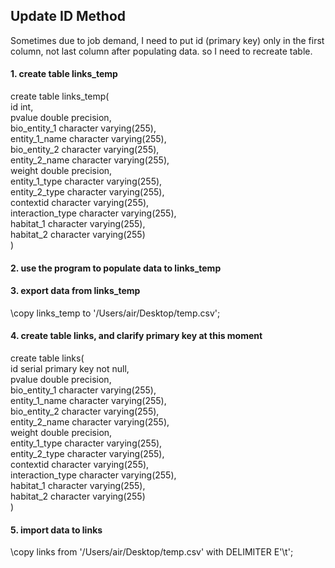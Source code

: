 ## Update ID Method

Sometimes due to job demand,  I need to put id (primary key) only in the first column, not last column after populating data.
so I need to recreate table.</br>


#### 1. create table links_temp
create table links_temp(</br>
        id                 int,</br>
	pvalue             double precision,</br>
	bio_entity_1       character varying(255),</br> 
	entity_1_name      character varying(255),</br>
	bio_entity_2       character varying(255),</br>
	entity_2_name      character varying(255),</br> 
	weight             double precision,</br>
	entity_1_type      character varying(255),</br>
	entity_2_type      character varying(255),</br>
	contextid          character varying(255),</br> 
	interaction_type   character varying(255),</br>
	habitat_1          character varying(255),</br> 
	habitat_2          character varying(255)</br>
 )</br>
 
 
 
 #### 2. use the program to populate data to links_temp
 
 
 
 #### 3. export data from links_temp
 \copy links_temp to '/Users/air/Desktop/temp.csv';</br>
 
 
 
 #### 4. create table links, and clarify primary key at this moment
create table links(</br>
        id                 serial primary key  not null,</br>
	pvalue             double precision,</br>
	bio_entity_1       character varying(255),</br> 
	entity_1_name      character varying(255),</br>
	bio_entity_2       character varying(255),</br>
	entity_2_name      character varying(255),</br> 
	weight             double precision,</br>
	entity_1_type      character varying(255),</br>
	entity_2_type      character varying(255),</br>
	contextid          character varying(255),</br> 
	interaction_type   character varying(255),</br>
	habitat_1          character varying(255),</br> 
	habitat_2          character varying(255)</br>
 )</br>
 
 
 
 #### 5. import data to links
 \copy links from '/Users/air/Desktop/temp.csv' with DELIMITER E'\t';
 

